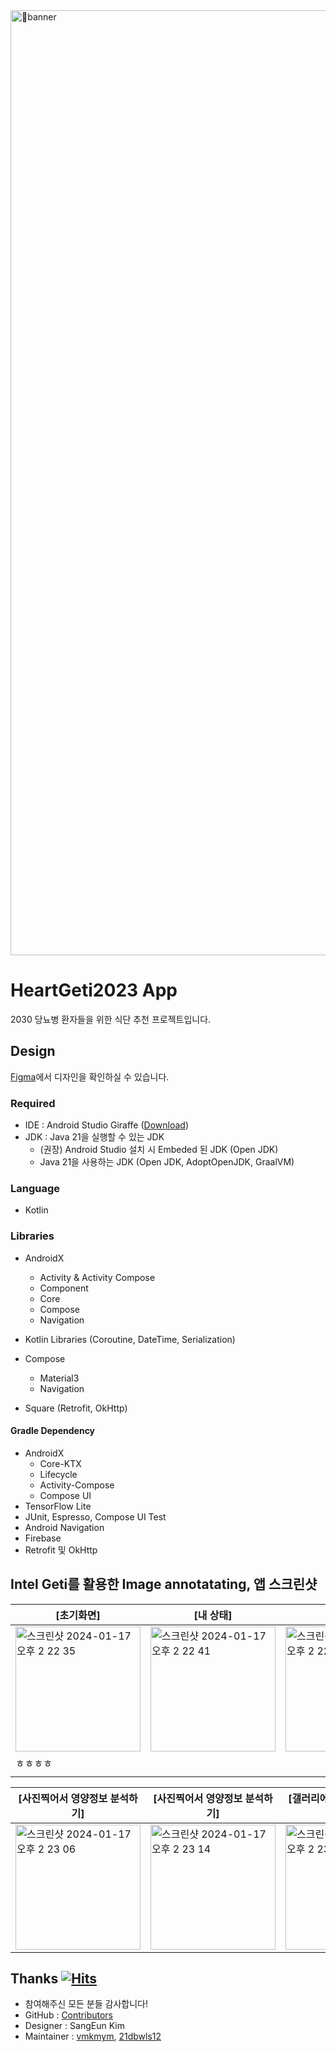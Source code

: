 <img width="1512" alt="banner" src="https://github.com/KDT-HeartGeti/Geti/assets/71699054/9e0d90f3-d164-44d4-bec5-608e9a00f3b1">

# HeartGeti2023 App

2030 당뇨병 환자들을 위한 식단 추천 프로젝트입니다.





## Design

[Figma](https://www.figma.com/file/8wNRSgyRedQVYhgwyw0rHX/Untitled?type=design&node-id=11%3A69&mode=design&t=YUz0sxtb9nUAqrLp-1)에서 디자인을 확인하실 수 있습니다.






### Required

- IDE : Android Studio Giraffe ([Download](https://developer.android.com/studio))
- JDK : Java 21을 실행할 수 있는 JDK
  - (권장) Android Studio 설치 시 Embeded 된 JDK (Open JDK)
  - Java 21을 사용하는 JDK (Open JDK, AdoptOpenJDK, GraalVM)







### Language

- Kotlin




  

### Libraries

- AndroidX
  - Activity & Activity Compose
  - Component
  - Core
  - Compose
  - Navigation

- Kotlin Libraries (Coroutine, DateTime, Serialization)
- Compose
  - Material3
  - Navigation

- Square (Retrofit, OkHttp)





#### Gradle Dependency

- AndroidX
  - Core-KTX
  - Lifecycle
  - Activity-Compose
  - Compose UI
- TensorFlow Lite
- JUnit, Espresso, Compose UI Test
- Android Navigation 
- Firebase
- Retrofit 및 OkHttp





## Intel Geti를 활용한 Image annotatating, 앱 스크린샷
| [초기화면]                                                                                                                                                | [내 상태]                                                                                                                                                 | [내상태]                                                                                                                                                  | [영양정보]                                                                                                                                                |
|-----------------------------------------------------------------------------------------------------------------------------------------------------------|-----------------------------------------------------------------------------------------------------------------------------------------------------------|-----------------------------------------------------------------------------------------------------------------------------------------------------------|-----------------------------------------------------------------------------------------------------------------------------------------------------------|
| <img width="200" alt="스크린샷 2024-01-17 오후 2 22 35" src="https://github.com/KDT-HeartGeti/Geti/assets/71699054/c20ef633-396a-41de-a3bd-bcff20ef15b4"> | <img width="200" alt="스크린샷 2024-01-17 오후 2 22 41" src="https://github.com/KDT-HeartGeti/Geti/assets/71699054/fc4110f1-7c02-4ecb-8299-9d7b7c49064a"> | <img width="200" alt="스크린샷 2024-01-17 오후 2 22 47" src="https://github.com/KDT-HeartGeti/Geti/assets/71699054/4f1ee8c3-f6a7-49a3-8cb6-5866c6ee11c3"> | <img width="200" alt="스크린샷 2024-01-17 오후 2 22 55" src="https://github.com/KDT-HeartGeti/Geti/assets/71699054/370ff5c0-cbbb-47de-aeff-efdb8bf411c6"> |
| ㅎㅎㅎㅎ                                                                                                                                                  |                                                                                                                                                           |                                                                                                                                                           |                                                                                                                                                           |
|                                                                                                                                                           |                                                                                                                                                           |                                                                                                                                                           |                                                                                                                                                           |

| [사진찍어서 영양정보 분석하기]                                                                                                                            | [사진찍어서 영양정보 분석하기]                                                                                                                            | [갤러리에서 영양정보 분석하기]                                                                                                              | [건강기능식품 광고 화면]                                                                                                                                  |
|-----------------------------------------------------------------------------------------------------------------------------------------------------------|-----------------------------------------------------------------------------------------------------------------------------------------------------------|-----------------------------------------------------------------------------------------------------------------------------------------------------------|-----------------------------------------------------------------------------------------------------------------------------------------------------------|
| <img width="200" alt="스크린샷 2024-01-17 오후 2 23 06" src="https://github.com/KDT-HeartGeti/Geti/assets/71699054/0d27f2a1-e5bd-4e9d-8e78-70a0df4d2149"> | <img width="200" alt="스크린샷 2024-01-17 오후 2 23 14" src="https://github.com/KDT-HeartGeti/Geti/assets/71699054/178e03cb-f805-4490-bf77-78323c1cefa8"> | <img width="200" alt="스크린샷 2024-01-17 오후 2 23 28" src="https://github.com/KDT-HeartGeti/Geti/assets/71699054/e6569b45-51ea-4d6f-91d9-578b6dbb2f0a"> | <img width="200" alt="스크린샷 2024-01-17 오후 2 23 39" src="https://github.com/KDT-HeartGeti/Geti/assets/71699054/bbf14226-1844-4edb-909d-079a74360380"> |

















## Thanks [![Hits](https://hits.seeyoufarm.com/api/count/incr/badge.svg?url=https%3A%2F%2Fgithub.com%2FKDT-HeartGeti%2FGeti&count_bg=%2345FFCA&title_bg=%23FFB6D9&icon=&icon_color=%23E7E7E7&title=Heart_Geti&edge_flat=false)](https://hits.seeyoufarm.com)





- 참여해주신 모든 분들 감사합니다!
- GitHub : [Contributors](https://github.com/KDT-HeartGeti/Geti/pulse)
- Designer : SangEun Kim
- Maintainer : [vmkmym](https://github.com/vmkmym), [21dbwls12](https://github.com/21dbwls12)

